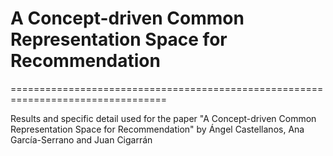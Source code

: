 # A Concept-driven Common Representation Space for Recommendation
=================================================================================

Results and specific detail used for the paper "A Concept-driven Common Representation Space for Recommendation" by Ángel Castellanos, Ana García-Serrano and Juan Cigarrán
